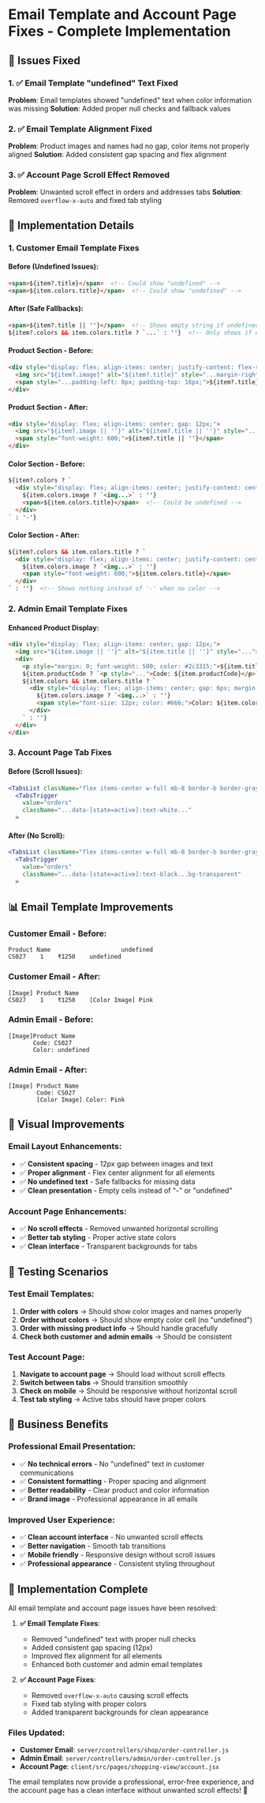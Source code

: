 # Email Template and Account Page Fixes - Complete Implementation

## 🎯 **Issues Fixed**

### **1. ✅ Email Template "undefined" Text Fixed**
**Problem**: Email templates showed "undefined" text when color information was missing
**Solution**: Added proper null checks and fallback values

### **2. ✅ Email Template Alignment Fixed**
**Problem**: Product images and names had no gap, color items not properly aligned
**Solution**: Added consistent gap spacing and flex alignment

### **3. ✅ Account Page Scroll Effect Removed**
**Problem**: Unwanted scroll effect in orders and addresses tabs
**Solution**: Removed `overflow-x-auto` and fixed tab styling

## 🔧 **Implementation Details**

### **1. Customer Email Template Fixes**

#### **Before (Undefined Issues)**:
```html
<span>${item?.title}</span>  <!-- Could show "undefined" -->
<span>${item.colors.title}</span>  <!-- Could show "undefined" -->
```

#### **After (Safe Fallbacks)**:
```html
<span>${item?.title || ''}</span>  <!-- Shows empty string if undefined -->
${item?.colors && item.colors.title ? `...` : ''}  <!-- Only shows if exists -->
```

#### **Product Section - Before**:
```html
<div style="display: flex; align-items: center; justify-content: flex-start; gap: 16px;">
  <img src="${item?.image}" alt="${item?.title}" style="...margin-right: 12px;">
  <span style="...padding-left: 8px; padding-top: 16px;">${item?.title}</span>
</div>
```

#### **Product Section - After**:
```html
<div style="display: flex; align-items: center; gap: 12px;">
  <img src="${item?.image || ''}" alt="${item?.title || ''}" style="...">
  <span style="font-weight: 600;">${item?.title || ''}</span>
</div>
```

#### **Color Section - Before**:
```html
${item?.colors ? `
  <div style="display: flex; align-items: center; justify-content: center; gap: 8px;">
    ${item.colors.image ? `<img...>` : ''}
    <span>${item.colors.title}</span>  <!-- Could be undefined -->
  </div>
` : '-'}
```

#### **Color Section - After**:
```html
${item?.colors && item.colors.title ? `
  <div style="display: flex; align-items: center; justify-content: center; gap: 8px;">
    ${item.colors.image ? `<img...>` : ''}
    <span style="font-weight: 600;">${item.colors.title}</span>
  </div>
` : ''}  <!-- Shows nothing instead of '-' when no color -->
```

### **2. Admin Email Template Fixes**

#### **Enhanced Product Display**:
```html
<div style="display: flex; align-items: center; gap: 12px;">
  <img src="${item.image || ''}" alt="${item.title || ''}" style="...">
  <div>
    <p style="margin: 0; font-weight: 500; color: #2c3315;">${item.title || ''}</p>
    ${item.productCode ? `<p style="...">Code: ${item.productCode}</p>` : ''}
    ${item.colors && item.colors.title ? `
      <div style="display: flex; align-items: center; gap: 6px; margin-top: 2px;">
        ${item.colors.image ? `<img...>` : ''}
        <span style="font-size: 12px; color: #666;">Color: ${item.colors.title}</span>
      </div>
    ` : ''}
  </div>
</div>
```

### **3. Account Page Tab Fixes**

#### **Before (Scroll Issues)**:
```jsx
<TabsList className="flex items-center w-full mb-8 border-b border-gray-200 overflow-x-auto">
  <TabsTrigger
    value="orders"
    className="...data-[state=active]:text-white..."
  >
```

#### **After (No Scroll)**:
```jsx
<TabsList className="flex items-center w-full mb-8 border-b border-gray-200">
  <TabsTrigger
    value="orders"
    className="...data-[state=active]:text-black...bg-transparent"
  >
```

## 📊 **Email Template Improvements**

### **Customer Email - Before**:
```
Product Name                    undefined
CS027    1    ₹1250    undefined
```

### **Customer Email - After**:
```
[Image] Product Name
CS027    1    ₹1250    [Color Image] Pink
```

### **Admin Email - Before**:
```
[Image]Product Name
       Code: CS027
       Color: undefined
```

### **Admin Email - After**:
```
[Image] Product Name
        Code: CS027
        [Color Image] Color: Pink
```

## 🎯 **Visual Improvements**

### **Email Layout Enhancements**:
- ✅ **Consistent spacing** - 12px gap between images and text
- ✅ **Proper alignment** - Flex center alignment for all elements
- ✅ **No undefined text** - Safe fallbacks for missing data
- ✅ **Clean presentation** - Empty cells instead of "-" or "undefined"

### **Account Page Enhancements**:
- ✅ **No scroll effects** - Removed unwanted horizontal scrolling
- ✅ **Better tab styling** - Proper active state colors
- ✅ **Clean interface** - Transparent backgrounds for tabs

## 🧪 **Testing Scenarios**

### **Test Email Templates**:
1. **Order with colors** → Should show color images and names properly
2. **Order without colors** → Should show empty color cell (no "undefined")
3. **Order with missing product info** → Should handle gracefully
4. **Check both customer and admin emails** → Should be consistent

### **Test Account Page**:
1. **Navigate to account page** → Should load without scroll effects
2. **Switch between tabs** → Should transition smoothly
3. **Check on mobile** → Should be responsive without horizontal scroll
4. **Test tab styling** → Active tabs should have proper colors

## 🎯 **Business Benefits**

### **Professional Email Presentation**:
- ✅ **No technical errors** - No "undefined" text in customer communications
- ✅ **Consistent formatting** - Proper spacing and alignment
- ✅ **Better readability** - Clear product and color information
- ✅ **Brand image** - Professional appearance in all emails

### **Improved User Experience**:
- ✅ **Clean account interface** - No unwanted scroll effects
- ✅ **Better navigation** - Smooth tab transitions
- ✅ **Mobile friendly** - Responsive design without scroll issues
- ✅ **Professional appearance** - Consistent styling throughout

## 🚀 **Implementation Complete**

All email template and account page issues have been resolved:

1. **✅ Email Template Fixes**:
   - Removed "undefined" text with proper null checks
   - Added consistent gap spacing (12px)
   - Improved flex alignment for all elements
   - Enhanced both customer and admin email templates

2. **✅ Account Page Fixes**:
   - Removed `overflow-x-auto` causing scroll effects
   - Fixed tab styling with proper colors
   - Added transparent backgrounds for clean appearance

### **Files Updated**:
- **Customer Email**: `server/controllers/shop/order-controller.js`
- **Admin Email**: `server/controllers/admin/order-controller.js`
- **Account Page**: `client/src/pages/shopping-view/account.jsx`

The email templates now provide a professional, error-free experience, and the account page has a clean interface without unwanted scroll effects! 🎉
